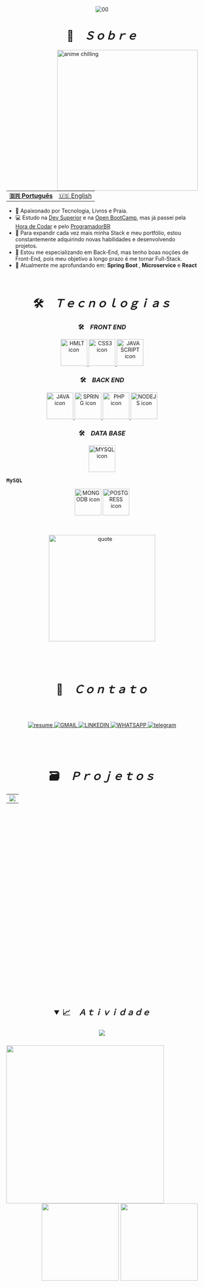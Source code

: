 
<div align="center">

![00](https://user-images.githubusercontent.com/106397008/197808990-e1ae92ce-afbb-4a5c-907d-0ad0ba0b83d1.jpg)

</div>

<h1 align="center">📇 &ensp; <i>Ｓｏｂｒｅ</i></h1>
<img align="right" src="./analysis.gif" width="370px" alt="anime chilling">
<table align="center">
  <tr>
    <td>
      <b>
        <a href="README.md">🇧🇷 Português</a>
      </b>
    </td>
    <td>
      <a href="readme-en.md">🇺🇸 English</a>
    </td>
  </tr>
</table>

<ul align="left">
    <li>🤩️ Apaixonado por Tecnologia, Livros e Praia.</li>
    <li>💻 Estudo na <a href="https://rodolfomori.com.br/devclub/" target="_blank">Dev Superior</a> e na <a href="https://open-bootcamp.com" target="_blank">Open BootCamp<a/>, mas já passei pela <a href="https://www.horadecodar.com.br/comunidade-hora-de-codar/" target="_blank">Hora de Codar</a> e pelo <a href="https://programadorbr.com" target="_blank">ProgramadorBR</a>
    <li>🔭 Para expandir cada vez mais minha Stack e meu portfólio, estou constantemente adquirindo novas habilidades e desenvolvendo projetos.</li>
    <li>🔮 Estou me especializando em Back-End, mas tenho boas noções de Front-End, pois meu objetivo a longo prazo é me tornar Full-Stack.</li>
      <li>🚀 Atualmente me aprofundando em: <b>Spring Boot </b>, <b>Microservice</b> e <b> React </b></li>
</ul>
<br>

<h1 align="center">🛠️ &ensp; <i>Ｔｅｃｎｏｌｏｇｉａｓ</i></h1>

   <h3 align="center">🛠️ &ensp; <i>FRONT END </i></h3>
      <p align="center">
        <a href="https://skillicons.dev">
          <img src="https://skillicons.dev/icons?i=html" width="70px" alt="HMLT icon"/>
          <img src="https://skillicons.dev/icons?i=css" width="70px" alt="CSS3 icon"/>
          <img src="https://skillicons.dev/icons?i=js" width="70px" alt="JAVA SCRIPT icon"/>
        </a>
      </p>
    <h3 align="center">🛠️ &ensp; <i>BACK END </i></h3>
      <p align="center">
        <a href="https://skillicons.dev">
          <img src="https://skillicons.dev/icons?i=java" width="70px" alt="JAVA icon" />
          <img src="https://skillicons.dev/icons?i=spring" width="70px" alt="SPRING icon" />
          <img src="https://skillicons.dev/icons?i=php" width="70px" alt="PHP icon" />
          <img src="https://skillicons.dev/icons?i=nodejs" width="70px" alt="NODEJS icon" />
        </a>
      </p>
    <h3 align="center">🛠️ &ensp; <i>DATA BASE</i></h3>
      <p align="center">
          <img src="https://skillicons.dev/icons?i=mysql" width="70px" alt="MYSQL icon" />
        <sub>
          <b>
            <pre>MySQL</pre>
          </b>
        </sub>
      </p>
      <p align="center">
          <img src="https://skillicons.dev/icons?i=mongodb" width="70px" alt="MONGODB icon" />
          <img src="https://skillicons.dev/icons?i=postgres" width="70px" alt="POSTGRESS icon" />
        </a>
      </p>
<br><br>
      
   <div align="center">
  <img align="center" width="280px" alt="quote" src="https://quotes-github-readme.vercel.app/api?type=vertical&theme=tokyonight"/>   
  <div>
    
  <br><br><br>

<h1 align="center">📩 &ensp; <i>Ｃｏｎｔａｔｏ</i></h1>
<br><br>
<p align="center">
  <a href="https://export-download.canva.com/NskEY/DAFOAmNskEY/103/0-37189062837.pdf?X-Amz-Algorithm=AWS4-HMAC-SHA256&X-Amz-Credential=AKIAJHKNGJLC2J7OGJ6Q%2F20221005%2Fus-east-1%2Fs3%2Faws4_request&X-Amz-Date=20221005T102753Z&X-Amz-Expires=26369&X-Amz-Signature=e9736a0c26ddc834157637bb3af1e3ffa4e1c9fc28f456d924dcc37c1843e300&X-Amz-SignedHeaders=host&response-content-disposition=attachment%3B%20filename%2A%3DUTF-8%27%27Lucas-Maciel-curr%25C3%25ADculo-frontend-v1.4.pdf&response-expires=Wed%2C%2005%20Oct%202022%2017%3A47%3A22%20GMT">
    <img src="https://img.shields.io/badge/Currículo-4285F4?style=for-the-badge&amp;logo=read-the-docs&amp;logoColor=white" alt="resume">
  </a>
  
  <a href="mailto:lucasreis_cod@hotmail.com" alt="Gmail" target="_blank">
    <img src="https://img.shields.io/badge/Gmail-D14836?style=for-the-badge&logo=gmail&logoColor=white" alt="GMAIL">
  </a>

  <a href="https://www.linkedin.com/in/lucas-reis-b67558162/" alt="Linkedin" target="_blank">
    <img src="https://img.shields.io/badge/LinkedIn-0077B5?style=for-the-badge&logo=linkedin&logoColor=white" alt="LINKEDIN">
  </a>
  
  <a href="https://wa.me/5571988078287" alt="WhatsApp" target="_blank">
    <img src="https://img.shields.io/badge/WhatsApp-25D366?style=for-the-badge&logo=whatsapp&logoColor=white" alt="WHATSAPP">
  </a>
  
  <a href="https://t.me/ReisLucas9" alt="Telegram" target="_blank">
    <img src="https://img.shields.io/badge/Telegram-2CA5E0?style=for-the-badge&logo=telegram&logoColor=white" alt="telegram">
  </a>
</p> 
<br><br><br>

<h1 align="center">🗃️ &ensp; <i>Ｐｒｏｊｅｔｏｓ</i></h1>

<table height="495px">
  <tr>
    <td>
    <a href="https://github.com/Luk4x/user-register-API" target="_blank">
      <img align="center" src="https://github-readme-stats.vercel.app/api/pin/?username=Luk4x&repo=user-register-API&theme=tokyonight&hide_border=true">
    </a>
    </td>
  </tr>
  
</table>
<br>

<h2 align="center">
<details open>
<summary>📈 &ensp; <i>Ａｔｉｖｉｄａｄｅ</i></summary>
<br>
<img align="center" src="https://activity-graph.herokuapp.com/graph?username=9reis&theme=tokyo-night&hide_border=true">
<br><br>
<img align="left" height="415px" src="https://github-readme-stats.vercel.app/api/top-langs/?username=9reis&langs_count=8&theme=tokyonight&hide_border=true">
<div align="right">
<img height="203px" src="https://github-readme-stats.vercel.app/api?username=9reis&show_icons=true&custom_title=Luk4x's%20Github%20Stats&theme=tokyonight&hide_border=true">
<img height="203px" src="https://github-readme-streak-stats.herokuapp.com/?user=9reis&theme=tokyonight&hide_border=true">
</div>
</details>


